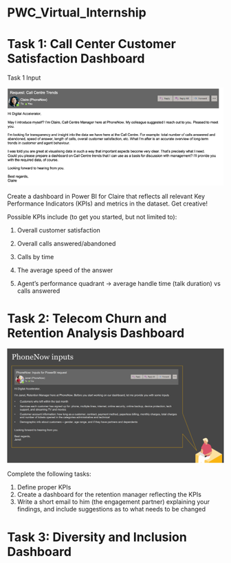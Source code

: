# PWC_Virtual_Internship

# Task 1: Call Center Customer Satisfaction Dashboard

Task 1 Input

![Alt text](https://github.com/VimishaKapadi/PWC_Virtual_Internship/blob/main/Task%201.png)

Create a dashboard in Power BI for Claire that reflects all relevant Key Performance Indicators (KPIs) and metrics in the dataset. Get creative! 

Possible KPIs include (to get you started, but not limited to):

1. Overall customer satisfaction

2. Overall calls answered/abandoned

3. Calls by time

4. The average speed of the answer

5. Agent’s performance quadrant -> average handle time (talk duration) vs calls answered

# Task 2: Telecom Churn and Retention Analysis Dashboard

![Alt text](https://github.com/VimishaKapadi/PWC_Virtual_Internship/blob/main/Task%202%20Input.png)

Complete the following tasks:

1. Define proper KPIs
2. Create a dashboard for the retention manager reflecting the KPIs
3. Write a short email to him (the engagement partner) explaining your findings, and include suggestions as to what needs to be changed

# Task 3: Diversity and Inclusion Dashboard

   

   
